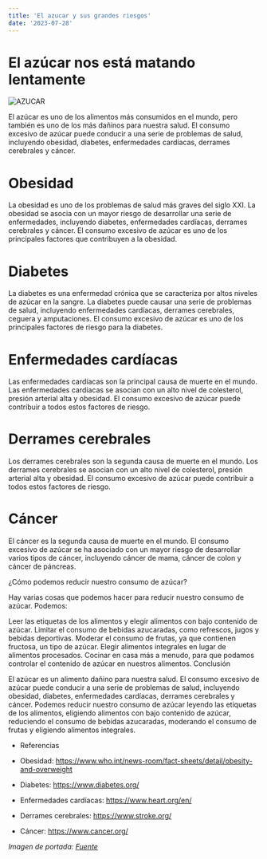 ```yaml
---
title: 'El azucar y sus grandes riesgos'
date: '2023-07-28'
---
```


# El azúcar nos está matando lentamente

![AZUCAR](https://albaclinicadental.com/es/wp-content/uploads/sucre-veri.jpg)

El azúcar es uno de los alimentos más consumidos en el mundo, pero también es uno de los más dañinos para nuestra salud. El consumo excesivo de azúcar puede conducir a una serie de problemas de salud, incluyendo obesidad, diabetes, enfermedades cardíacas, derrames cerebrales y cáncer.

# Obesidad

La obesidad es uno de los problemas de salud más graves del siglo XXI. La obesidad se asocia con un mayor riesgo de desarrollar una serie de enfermedades, incluyendo diabetes, enfermedades cardíacas, derrames cerebrales y cáncer. El consumo excesivo de azúcar es uno de los principales factores que contribuyen a la obesidad.

# Diabetes

La diabetes es una enfermedad crónica que se caracteriza por altos niveles de azúcar en la sangre. La diabetes puede causar una serie de problemas de salud, incluyendo enfermedades cardíacas, derrames cerebrales, ceguera y amputaciones. El consumo excesivo de azúcar es uno de los principales factores de riesgo para la diabetes.

# Enfermedades cardíacas

Las enfermedades cardíacas son la principal causa de muerte en el mundo. Las enfermedades cardíacas se asocian con un alto nivel de colesterol, presión arterial alta y obesidad. El consumo excesivo de azúcar puede contribuir a todos estos factores de riesgo.

# Derrames cerebrales

Los derrames cerebrales son la segunda causa de muerte en el mundo. Los derrames cerebrales se asocian con un alto nivel de colesterol, presión arterial alta y obesidad. El consumo excesivo de azúcar puede contribuir a todos estos factores de riesgo.

# Cáncer

El cáncer es la segunda causa de muerte en el mundo. El consumo excesivo de azúcar se ha asociado con un mayor riesgo de desarrollar varios tipos de cáncer, incluyendo cáncer de mama, cáncer de colon y cáncer de páncreas.

¿Cómo podemos reducir nuestro consumo de azúcar?

Hay varias cosas que podemos hacer para reducir nuestro consumo de azúcar. Podemos:

Leer las etiquetas de los alimentos y elegir alimentos con bajo contenido de azúcar.
Limitar el consumo de bebidas azucaradas, como refrescos, jugos y bebidas deportivas.
Moderar el consumo de frutas, ya que contienen fructosa, un tipo de azúcar.
Elegir alimentos integrales en lugar de alimentos procesados.
Cocinar en casa más a menudo, para que podamos controlar el contenido de azúcar en nuestros alimentos.
Conclusión

El azúcar es un alimento dañino para nuestra salud. El consumo excesivo de azúcar puede conducir a una serie de problemas de salud, incluyendo obesidad, diabetes, enfermedades cardíacas, derrames cerebrales y cáncer. Podemos reducir nuestro consumo de azúcar leyendo las etiquetas de los alimentos, eligiendo alimentos con bajo contenido de azúcar, reduciendo el consumo de bebidas azucaradas, moderando el consumo de frutas y eligiendo alimentos integrales.

- Referencias



- Obesidad: https://www.who.int/news-room/fact-sheets/detail/obesity-and-overweight
- Diabetes: https://www.diabetes.org/
- Enfermedades cardíacas: https://www.heart.org/en/
- Derrames cerebrales: https://www.stroke.org/
- Cáncer: https://www.cancer.org/

*Imagen de portada: [Fuente](https://albaclinicadental.com/es/wp-content/uploads/sucre-veri.jpg)*
